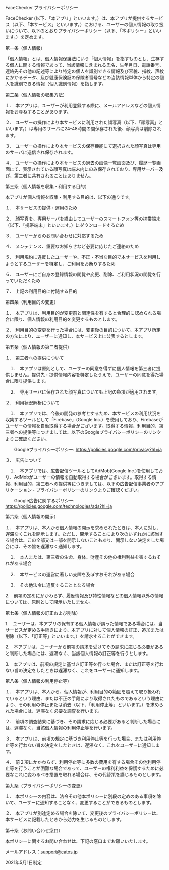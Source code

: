 FaceChecker プライバシーポリシー

FaceChecker (以下、「本アプリ」といいます。）は、本アプリが提供するサービス（以下、「本サービス」といいます。）における、ユーザーの個人情報の取り扱いについて、以下のとおりプライバシーポリシー（以下、「本ポリシー」といいます。）を定めます。



第一条（個人情報）

「個人情報」とは、個人情報保護法にいう「個人情報」を指すものとし、生存する個人に関する情報であって、当該情報に含まれる氏名、生年月日、電話番号、連絡先その他の記述等により特定の個人を識別できる情報及び容貌、指紋、声紋にかかるデータ、及び健康保険証の保険者番号などの当該情報単体から特定の個人を識別できる情報（個人識別情報）を指します。



第二条（個人情報の収集方法）

１.　本アプリは、ユーザーが利用登録する際に、メールアドレスなどの個人情報をお尋ねすることがあります。

２.　ユーザーの操作により本サービスに利用された顔写真（以下、「顔写真」といいます。）は専用のサーバに24-48時間の間保存された後、顔写真は削除されます。

３.　ユーザーの操作により本サービスの保存機能にて選択された顔写真は専用のサーバに送信され保存されます。

４.　ユーザーの操作により本サービスの過去の画像一覧画面及び、履歴一覧画面にて、表示されている顔写真は端末内にのみ保存されており、専用サーバー及び、第三者に共有されることはありません。

第三条（個人情報を収集・利用する目的）

本アプリが個人情報を収集・利用する目的は、以下の通りです。

１.　本サービスの提供・運用のため

２.　顔写真を、専用サーバを経由してユーザーのスマートフォン等の携帯端末（以下、「携帯端末」といいます。）にダウンロードするため

３.　ユーザーからのお問い合わせに対応するため

４.　メンテナンス、重要なお知らせなど必要に応じたご連絡のため

５.　利用規約に違反したユーザーや、不正・不当な目的で本サービスを利用しようとするユーザーを特定し、ご利用をお断りするため

６.　ユーザーにご自身の登録情報の閲覧や変更、削除、ご利用状況の閲覧を行っていただくため

７.　上記の利用目的に付随する目的



第四条（利用目的の変更）

１.　本アプリは、利用目的が変更前と関連性を有すると合理的に認められる場合に限り、個人情報の利用目的を変更するものとします。

２.　利用目的の変更を行った場合には、変更後の目的について、本アプリ所定の方法により、ユーザーに通知し、本サービス上に公表するとします。



第五条（個人情報の第三者提供）

１.　第三者への提供について

　１.　本アプリは原則として、ユーザーの同意を得ずに個人情報を第三者に提供しません。提供先・提供情報内容を特定したうえで、ユーザーの同意を得た場合に限り提供します。

　２.　専用サーバに保存された顔写真についても上記の条項が適用されます。

２.　利用状況解析について

　１.　本アプリでは、今後の開発の参考とするため、本サービスの利用状況を収集するツールとして「Firebase」(Google Inc.）を使用しており、Firebaseがユーザーの情報を自動取得する場合がございます。取得する情報、利用目的、第三者への提供等につきましては、以下のGoogleプライバシーポリシーのリンクよりご確認ください。

　　Googleプライバシーポリシー:  https://policies.google.com/privacy?hl=ja

３.　広告について

　１.　本アプリでは、広告配信ツールとしてAdMob(Google Inc.)を使用しており、AdMobがユーザーの情報を自動取得する場合がございます。取得する情報、利用目的、第三者への提供等につきましては、以下の広告配信事業者のアプリケーション・プライバシーポリシーのリンクよりご確認ください。

　　Google広告に関するポリシー: https://policies.google.com/technologies/ads?hl=ja



第六条（個人情報の開示）

１.　本アプリは、本人から個人情報の開示を求められたときは、本人に対し、遅滞なくこれを開示します。ただし、開示することにより次のいずれかに該当する場合は、この全部又は一部を開示しないこともあり、開示しない決定をした場合には、その旨を遅滞なく通知します。　　

　１.　本人または、第三者の生命、身体、財産その他の権利利益を害するおそれがある場合

　２.　本サービスの運営に著しい支障を及ぼすおそれがある場合

　３.　その他法令に違反することとなる場合

2.　前項の定めにかかわらず、履歴情報及び特性情報などの個人情報以外の情報については、原則として開示いたしません。



第七条（個人情報の訂正および削除）

1.　ユーザーは、本アプリの保有する個人情報が誤った情報である場合には、当サービスが定める手続きにより、本アプリに対して個人情報の訂正、追加または削除（以下、「訂正等」といいます。）を請求することができます。

2.　本アプリは、ユーザーから前項の請求を受けてその請求に応じる必要があると判断した場合には、遅滞なく、当該個人情報の訂正等を行うとします。


 
3.　本アプリは、前項の規定に基づき訂正等を行った場合、または訂正等を行わない旨の決定をしたときは遅滞なく、これをユーザーに通知します。



第八条（個人情報の利用停止等）

１.　本アプリは、本人から、個人情報が、利用目的の範囲を超えて取り扱われているという理由、または不正の手段により取得されたものであるという理由により、その利用の停止または消去（以下、「利用停止等」といいます。）を求められた場合には、遅滞なく必要な調査を行います。

２.　前項の調査結果に基づき、その請求に応じる必要があると判断した場合には、遅滞なく、当該個人情報の利用停止等を行います。


 
３.　本アプリは、前項の規定に基づき利用停止等を行った場合、または利用停止等を行わない旨の決定をしたときは、遅滞なく、これをユーザーに通知します。

４.　前２項にかかわらず、利用停止等に多数の費用を有する場合その他利用停止等を行うことが困難な場合であって、ユーザーの権利利益を保護するために必要なこれに変わるべき措置を取れる場合は、その代替策を講じるものとします。



第九条（プライバシーポリシーの変更）

１.　本ポリシーの内容は、法令その他本ポリシーに別段の定めのある事項を除いて、ユーザーに通知することなく、変更することができるものとします。

２.　本アプリが別途定める場合を除いて、変更後のプライバシーポリシーは、本サービスに記載したときから効力を生じるものとします。



第十条（お問い合わせ窓口）

本ポリシーに関するお問い合わせは、下記の窓口までお願いいたします。



メールアドレス：support@catos.jp




2021年5月1日制定
